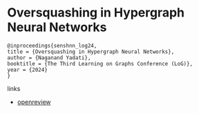 # Oversquashing in Hypergraph Neural Networks

```
@inproceedings{senshnn_log24,
title = {Oversquashing in Hypergraph Neural Networks},
author = {Naganand Yadati},
booktitle = {The Third Learning on Graphs Conference (LoG)},
year = {2024}
}
```

links
- [openreview](https://openreview.net/forum?id=0S95YDdkDm)
